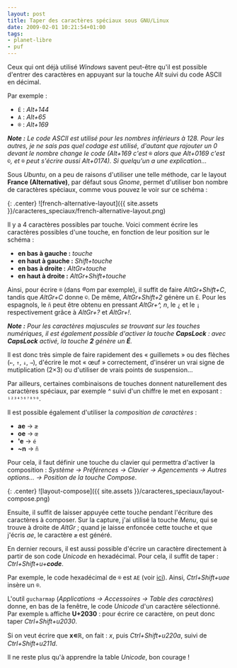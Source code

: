 ```yaml
---
layout: post
title: Taper des caractères spéciaux sous GNU/Linux
date: 2009-02-01 10:21:54+01:00
tags:
- planet-libre
- puf
---
```


Ceux qui ont déjà utilisé _Windows_ savent peut-être qu'il est possible d'entrer
des caractères en appuyant sur la touche _Alt_ suivi du code ASCII en décimal.

Par exemple :

  * `É` : _Alt+144_
  * `A` : _Alt+65_
  * `®` : _Alt+169_

_**Note :** Le code ASCII est utilisé pour les nombres inférieurs à 128. Pour
les autres, je ne sais pas quel codage est utilisé, d'autant que rajouter un 0
devant le nombre change le code (Alt+169 c'est `®` alors que Alt+0169 c'est `©`,
et `®` peut s'écrire aussi Alt+0174). Si quelqu'un a une explication…_

Sous _Ubuntu_, on a peu de raisons d'utiliser une telle méthode, car le layout
**France (Alternative)**, par défaut sous _Gnome_, permet d'utiliser bon nombre
de caractères spéciaux, comme vous pouvez le voir sur ce schéma :

{: .center}
![french-alternative-layout]({{ site.assets }}/caracteres_speciaux/french-alternative-layout.png)

Il y a 4 caractères possibles par touche. Voici comment écrire les caractères
possibles d'une touche, en fonction de leur position sur le schéma :

  * **en bas à gauche :** _touche_
  * **en haut à gauche :** _Shift+touche_
  * **en bas à droite :** _AltGr+touche_
  * **en haut à droite :** _AltGr+Shift+touche_

Ainsi, pour écrire `®` (dans _®om_ par exemple), il suffit de faire
_AltGr+Shift+C_, tandis que _AltGr+C_ donne `©`. De même, _AltGr+Shift+2_ génère
un `É`. Pour les espagnols, le `ñ` peut être obtenu en pressant _AltGr+^, n_, le
`¿` et le `¡` respectivement grâce à _AltGr+?_ et _AltGr+!_.

_**Note :** Pour les caractères majuscules se trouvant sur les touches
numériques, il est également possible d'activer la touche **CapsLock** : avec
**CapsLock** activé, la touche **2** génère un **É**._

Il est donc très simple de faire rapidement des « guillemets » ou des flèches
(`←`, `↑`, `↓`, `→`), d'écrire le mot « œuf » correctement, d'insérer un vrai
signe de mutiplication (2×3) ou d'utiliser de vrais points de suspension…

Par ailleurs, certaines combinaisons de touches donnent naturellement des
caractères spéciaux, par exemple _^_ suivi d'un chiffre le met en exposant :
`¹²³⁴⁵⁶⁷⁸⁹⁰`.

Il est possible également d'utiliser la _composition de caractères_ :

  * **ae** → `æ`
  * **oe** → `œ`
  * **'e** → `é`
  * **~n** → `ñ`

Pour cela, il faut définir une touche du clavier qui permettra d'activer la
composition : _Système → Préférences → Clavier → Agencements → Autres options… →
Position de la touche Compose_.

{: .center}
![layout-compose]({{ site.assets }}/caracteres_speciaux/layout-compose.png)

Ensuite, il suffit de laisser appuyée cette touche pendant l'écriture des
caractères à composer. Sur la capture, j'ai utilisé la touche _Menu_, qui se
trouve à droite de _AltGr_ ; quand je laisse enfoncée cette touche et que
j'écris _ae_, le caractère `æ` est généré.

En dernier recours, il est aussi possible d'écrire un caractère directement à
partir de son code _Unicode_ en hexadécimal. Pour cela, il suffit de taper :
_Ctrl+Shift+u+**code**_.

Par exemple, le code hexadécimal de `®` est `AE` (voir [ici][unicode]). Ainsi,
_Ctrl+Shift+uae_ insère un `®`.

[unicode]: http://fr.wikipedia.org/wiki/Table_des_caract%C3%A8res_Unicode_(0000-0FFF)

L'outil `gucharmap` (_Applications → Accessoires → Table des caractères_) donne,
en bas de la fenêtre, le code _Unicode_ d'un caractère sélectionné. Par exemple
`‰` affiche **U+2030** : pour écrire ce caractère, on peut donc taper
_Ctrl+Shift+u2030_.

Si on veut écrire que **x∊ℝ**, on fait : _x_, puis _Ctrl+Shift+u220a_, suivi de
_Ctrl+Shift+u211d_.

Il ne reste plus qu'à apprendre la table _Unicode_, bon courage !
